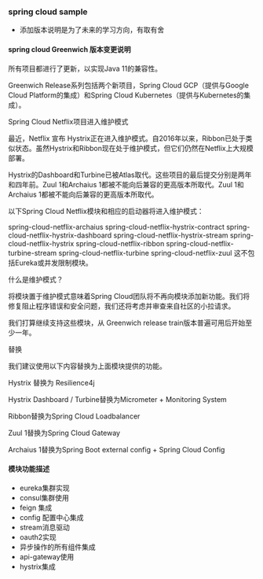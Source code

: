 ### spring cloud sample
- 添加版本说明是为了未来的学习方向，有取有舍
#### spring cloud Greenwich 版本变更说明
所有项目都进行了更新，以实现Java 11的兼容性。

Greenwich Release系列包括两个新项目，Spring Cloud GCP（提供与Google Cloud Platform的集成）和Spring Cloud Kubernetes（提供与Kubernetes的集成）。

Spring Cloud Netflix项目进入维护模式

最近，Netflix 宣布 Hystrix正在进入维护模式。自2016年以来，Ribbon已处于类似状态。虽然Hystrix和Ribbon现在处于维护模式，但它们仍然在Netflix上大规模部署。

Hystrix的Dashboard和Turbine已被Atlas取代。这些项目的最后提交分别是两年和四年前。Zuul 1和Archaius 1都被不能向后兼容的更高版本所取代。Zuul 1和Archaius 1都被不能向后兼容的更高版本所取代。

以下Spring Cloud Netflix模块和相应的启动器将进入维护模式：

spring-cloud-netflix-archaius
spring-cloud-netflix-hystrix-contract
spring-cloud-netflix-hystrix-dashboard
spring-cloud-netflix-hystrix-stream
spring-cloud-netflix-hystrix
spring-cloud-netflix-ribbon
spring-cloud-netflix-turbine-stream
spring-cloud-netflix-turbine
spring-cloud-netflix-zuul
这不包括Eureka或并发限制模块。

什么是维护模式？

将模块置于维护模式意味着Spring Cloud团队将不再向模块添加新功能。我们将修复阻止程序错误和安全问题，我们还将考虑并审查来自社区的小拉请求。

我们打算继续支持这些模块，从 Greenwich release train版本普遍可用后开始至少一年。

替换

我们建议使用以下内容替换为上面模块提供的功能。

Hystrix 替换为 Resilience4j

Hystrix Dashboard / Turbine替换为Micrometer + Monitoring System

Ribbon替换为Spring Cloud Loadbalancer

Zuul 1替换为Spring Cloud Gateway

Archaius 1替换为Spring Boot external config + Spring Cloud Config

#### 模块功能描述
- eureka集群实现
- consul集群使用
- feign 集成
- config 配置中心集成
- stream消息驱动
- oauth2实现
- 异步操作的所有组件集成
- api-gateway使用
- hystrix集成
